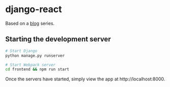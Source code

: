 # django-react

Based on a [blog](http://v1k45.com/blog/modern-django-part-1-setting-up-django-and-react/) series.

## Starting the development server

```bash
# Start Django
python manage.py runserver

# Start Webpack server
cd frontend && npm run start
```

Once the servers have started, simply view the app at http://localhost:8000.
